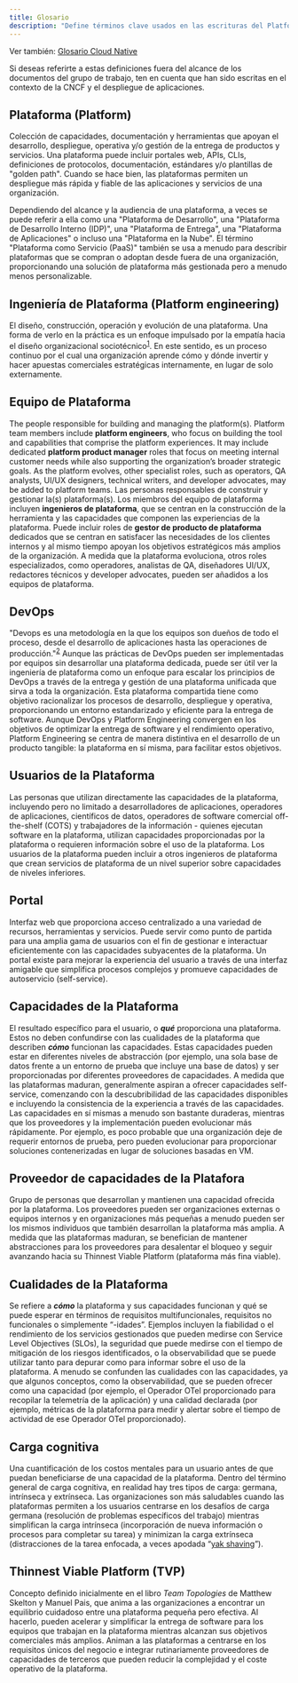 ```yaml
---
title: Glosario
description: "Define términos clave usados en las escrituras del Platforms Working Group."
---
```


Ver también: [Glosario Cloud Native](https://glossary.cncf.io/)

Si deseas referirte a estas definiciones fuera del alcance de los documentos del grupo de trabajo, ten en cuenta que han sido escritas en el contexto de la CNCF y el despliegue de aplicaciones.

## Plataforma (Platform)
Colección de capacidades, documentación y herramientas que apoyan el desarrollo, despliegue, operativa y/o gestión de la entrega de productos y servicios. Una plataforma puede incluir portales web, APIs, CLIs, definiciones de protocolos, documentación, estándares y/o plantillas de "golden path". Cuando se hace bien, las plataformas permiten un despliegue más rápida y fiable de las aplicaciones y servicios de una organización.

Dependiendo del alcance y la audiencia de una plataforma, a veces se puede referir a ella como una "Plataforma de Desarrollo", una "Plataforma de Desarrollo Interno (IDP)", una "Plataforma de Entrega", una "Plataforma de Aplicaciones" o incluso una "Plataforma en la Nube". El término "Plataforma como Servicio (PaaS)" también se usa a menudo para describir plataformas que se compran o adoptan desde fuera de una organización, proporcionando una solución de plataforma más gestionada pero a menudo menos personalizable.

## Ingeniería de Plataforma (Platform engineering)
El diseño, construcción, operación y evolución de una plataforma. Una forma de verlo en la práctica es un enfoque impulsado por la empatía hacia el diseño organizacional sociotécnico<sup><a href="https://hazelweakly.me/talks/qcon-sf-2023/slides#22">1</a></sup>. En este sentido, es un proceso continuo por el cual una organización aprende cómo y dónde invertir y hacer apuestas comerciales estratégicas internamente, en lugar de solo externamente.

## Equipo de Plataforma
The people responsible for building and managing the platform(s). Platform team members include **platform engineers**, who focus on building the tool and capabilities that comprise the platform experiences. It may include dedicated **platform product manager** roles that focus on meeting internal customer needs while also supporting the organization’s broader strategic goals. As the platform evolves, other specialist roles, such as operators, QA analysts, UI/UX designers, technical writers, and developer advocates, may be added to platform teams.
Las personas responsables de construir y gestionar la(s) plataforma(s). Los miembros del equipo de plataforma incluyen **ingenieros de plataforma**, que se centran en la construcción de la herramienta y las capacidades que componen las experiencias de la plataforma. Puede incluir roles de **gestor de producto de plataforma** dedicados que se centran en satisfacer las necesidades de los clientes internos y al mismo tiempo apoyan los objetivos estratégicos más amplios de la organización. A medida que la plataforma evoluciona, otros roles especializados, como operadores, analistas de QA, diseñadores UI/UX, redactores técnicos y developer advocates, pueden ser añadidos a los equipos de plataforma.

## DevOps
"Devops es una metodología en la que los equipos son dueños de todo el proceso, desde el desarrollo de aplicaciones hasta las operaciones de producción."<sup><a href="https://glossary.cncf.io/devops/">2</a></sup> Aunque las prácticas de DevOps pueden ser implementadas por equipos sin desarrollar una plataforma dedicada, puede ser útil ver la ingeniería de plataforma como un enfoque para escalar los principios de DevOps a través de la entrega y gestión de una plataforma unificada que sirva a toda la organización. Esta plataforma compartida tiene como objetivo racionalizar los procesos de desarrollo, despliegue y operativa, proporcionando un entorno estandarizado y eficiente para la entrega de software. Aunque DevOps y Platform Engineering convergen en los objetivos de optimizar la entrega de software y el rendimiento operativo, Platform Engineering se centra de manera distintiva en el desarrollo de un producto tangible: la plataforma en sí misma, para facilitar estos objetivos.

## Usuarios de la Plataforma
Las personas que utilizan directamente las capacidades de la plataforma, incluyendo pero no limitado a desarrolladores de aplicaciones, operadores de aplicaciones, científicos de datos, operadores de software comercial off-the-shelf (COTS) y trabajadores de la información - quienes ejecutan software en la plataforma, utilizan capacidades proporcionadas por la plataforma o requieren información sobre el uso de la plataforma. Los usuarios de la plataforma pueden incluir a otros ingenieros de plataforma que crean servicios de plataforma de un nivel superior sobre capacidades de niveles inferiores.

## Portal
Interfaz web que proporciona acceso centralizado a una variedad de recursos, herramientas y servicios. Puede servir como punto de partida para una amplia gama de usuarios con el fin de gestionar e interactuar eficientemente con las capacidades subyacentes de la plataforma. Un portal existe para mejorar la experiencia del usuario a través de una interfaz amigable que simplifica procesos complejos y promueve capacidades de autoservicio (self-service).

## Capacidades de la Plataforma
El resultado específico para el usuario, o **_qué_** proporciona una plataforma. Estos no deben confundirse con las cualidades de la plataforma que describen **_cómo_** funcionan las capacidades. Estas capacidades pueden estar en diferentes niveles de abstracción (por ejemplo, una sola base de datos frente a un entorno de prueba que incluye una base de datos) y ser proporcionadas por diferentes proveedores de capacidades. A medida que las plataformas maduran, generalmente aspiran a ofrecer capacidades self-service, comenzando con la descubribilidad de las capacidades disponibles e incluyendo la consistencia de la experiencia a través de las capacidades. Las capacidades en sí mismas a menudo son bastante duraderas, mientras que los proveedores y la implementación pueden evolucionar más rápidamente. Por ejemplo, es poco probable que una organización deje de requerir entornos de prueba, pero pueden evolucionar para proporcionar soluciones contenerizadas en lugar de soluciones basadas en VM.

## Proveedor de capacidades de la Platafora
Grupo de personas que desarrollan y mantienen una capacidad ofrecida por la plataforma. Los proveedores pueden ser organizaciones externas o equipos internos y en organizaciones más pequeñas a menudo pueden ser los mismos individuos que también desarrollan la plataforma más amplia. A medida que las plataformas maduran, se benefician de mantener abstracciones para los proveedores para desalentar el bloqueo y seguir avanzando hacia su Thinnest Viable Platform (plataforma más fina viable).

## Cualidades de la Plataforma
Se refiere a **_cómo_** la plataforma y sus capacidades funcionan y qué se puede esperar en términos de requisitos multifuncionales, requisitos no funcionales o simplemente “-idades”. Ejemplos incluyen la fiabilidad o el rendimiento de los servicios gestionados que pueden medirse con Service Level Objectives (SLOs), la seguridad que puede medirse con el tiempo de mitigación de los riesgos identificados, o la observabilidad que se puede utilizar tanto para depurar como para informar sobre el uso de la plataforma. A menudo se confunden las cualidades con las capacidades, ya que algunos conceptos, como la observabilidad, que se pueden ofrecer como una capacidad (por ejemplo, el Operador OTel proporcionado para recopilar la telemetría de la aplicación) y una calidad declarada (por ejemplo, métricas de la plataforma para medir y alertar sobre el tiempo de actividad de ese Operador OTel proporcionado).

## Carga cognitiva
Una cuantificación de los costos mentales para un usuario antes de que puedan beneficiarse de una capacidad de la plataforma. Dentro del término general de carga cognitiva, en realidad hay tres tipos de carga: germana, intrínseca y extrínseca. Las organizaciones son más saludables cuando las plataformas permiten a los usuarios centrarse en los desafíos de carga germana (resolución de problemas específicos del trabajo) mientras simplifican la carga intrínseca (incorporación de nueva información o procesos para completar su tarea) y minimizan la carga extrínseca (distracciones de la tarea enfocada, a veces apodada “[yak shaving](https://en.wiktionary.org/wiki/yak_shaving#:~:text=yak%20shaving%20(uncountable),to%20solve%20a%20larger%20problem.)”).

## Thinnest Viable Platform (TVP)
Concepto definido inicialmente en el libro _Team Topologies_ de Matthew Skelton y Manuel Pais, que anima a las organizaciones a encontrar un equilibrio cuidadoso entre una plataforma pequeña pero efectiva. Al hacerlo, pueden acelerar y simplificar la entrega de software para los equipos que trabajan en la plataforma mientras alcanzan sus objetivos comerciales más amplios. Animan a las plataformas a centrarse en los requisitos únicos del negocio e integrar rutinariamente proveedores de capacidades de terceros que pueden reducir la complejidad y el coste operativo de la plataforma.